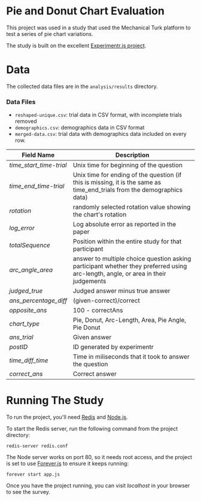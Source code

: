 Pie and Donut Chart Evaluation
========

This project was used in a study that used the Mechanical Turk platform to test a series of pie chart variations.

The study is built on the excellent [Experimentr.js project](https://github.com/codementum/experimentr/blob/master/public/experimentr.js).

Data
===
The collected data files are in the `analysis/results` directory.

### Data Files

* `reshaped-unique.csv`:  trial data in CSV format, with incomplete trials removed
* `demographics.csv`: demographics data in CSV format
* `merged-data.csv`: trial data with demographics data included on every row.

|Field Name|Description|
|--------|--------|
| _time\_start\_time-trial_ | Unix time for beginning of the question |
| _time\_end\_time-trial_	| Unix time for ending of the question (if this is missing, it is the same as time_end_trials from the demographics data)|
| _rotation_ | randomly selected rotation value showing the chart's rotation |
| _log\_error_ | Log absolute error as reported in the paper |
| _totalSequence_ | Position within the entire study for that participant |
| _arc\_angle\_area_ | answer to multiple choice question asking participant whether they preferred using arc-length, angle, or area in their judgements |
| _judged\_true_ | Judged answer minus true answer |
| _ans\_percentage\_diff_ | (given-correct)/correct |
| _opposite\_ans_ | 100 - correctAns |
| _chart\_type_ | Pie, Donut, Arc-Length, Area, Pie Angle, Pie Donut |
| _ans\_trial_ | Given answer |
| _postID_ | ID generated by experimentr |
| _time\_diff_time_ | Time in miliseconds that it took to answer the question |
| _correct\_ans_ | Correct answer |


Running The Study
===

To run the project, you'll need [Redis](http://redis.io/) and [Node.js](https://nodejs.org/en/).

To start the Redis server, run the following command from the project directory:

	redis-server redis.conf

The Node server works on port 80, so it needs root access, and the project is set to use [Forever.js](https://github.com/foreverjs/forever) to ensure it keeps running:

	forever start app.js

Once you have the project running, you can visit _localhost_ in your browser to see the survey.
